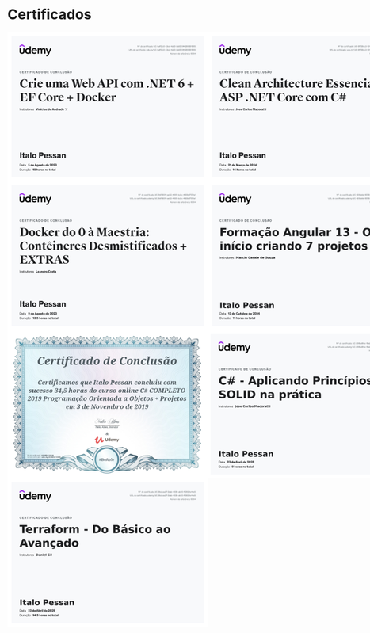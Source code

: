 # Certificados

<div style="display: flex; justify-content: space-between;">
     <img alt="read before" src="https://github.com/pessanitalo/Assets/blob/main/Web%20Api%20.Net%20core%206.jpg" height="300" />
    <img alt="read before" src="https://github.com/pessanitalo/Assets/blob/main/Clean%20Architecture.jpg" height="300" />
</div>

<div style="display: flex; justify-content: space-between;">
    <img alt="read before" src="https://github.com/pessanitalo/Assets/blob/main/Docker.jpg" height="300" />
     <img alt="read before" src=https://github.com/pessanitalo/Assets/blob/main/Forma%C3%A7%C3%A3o%20angular%2013.jpg height="300" />
</div>

<div style="display: flex; justify-content: space-between;">
    <img alt="read before" src="https://github.com/pessanitalo/Assets/blob/main/Poo%20C%23.jpg" height="300" />
     <img alt="read before" src="https://github.com/pessanitalo/Assets/blob/main/C%23%20Solid%20na%20pratica.jpg" height="300" />
</div>

<div style="display: flex; justify-content: space-between;">
    <img alt="read before" src="https://github.com/pessanitalo/Assets/blob/main/Teeraform-basico-ao-avancado.jpg" height="300" />
</div>

